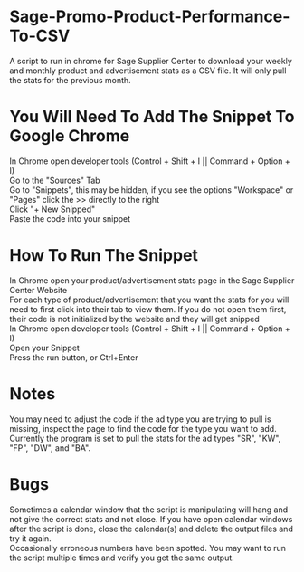 # Sage-Promo-Product-Performance-To-CSV
A script to run in chrome for Sage Supplier Center to download your weekly and monthly product and advertisement stats as a CSV file. It will only pull the stats for the previous month.<br />

# You Will Need To Add The Snippet To Google Chrome
In Chrome open developer tools (Control + Shift + I || Command + Option + I)<br />
Go to the "Sources" Tab<br />
Go to "Snippets", this may be hidden, if you see the options "Workspace" or "Pages" click the >> directly to the right<br />
Click "+ New Snipped"<br />
Paste the code into your snippet<br />

# How To Run The Snippet
In Chrome open your product/advertisement stats page in the Sage Supplier Center Website<br />
For each type of product/advertisement that you want the stats for you will need to first click into their tab to view them. If you do not open them first, their code is not initialized by the website and they will get snipped<br />
In Chrome open developer tools (Control + Shift + I || Command + Option + I)<br />
Open your Snippet<br />
Press the run button, or Ctrl+Enter<br />

# Notes
You may need to adjust the code if the ad type you are trying to pull is missing, inspect the page to find the code for the type you want to add. Currently the program is set to pull the stats for the ad types "SR", "KW", "FP", "DW", and "BA".<br />

# Bugs
Sometimes a calendar window that the script is manipulating will hang and not give the correct stats and not close. If you have open calendar windows after the script is done, close the calendar(s) and delete the output files and try it again.<br />
Occasionally erroneous numbers have been spotted. You may want to run the script multiple times and verify you get the same output. <br />
